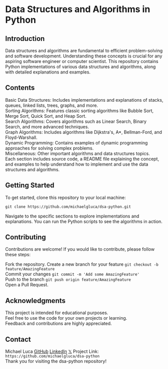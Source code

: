 # Data Structures and Algorithms in Python

## Introduction

Data structures and algorithms are fundamental to efficient problem-solving and software development. Understanding these concepts is crucial for any aspiring software engineer or computer scientist. This repository contains Python implementations of various data structures and algorithms, along with detailed explanations and examples.

## Contents

Basic Data Structures: Includes implementations and explanations of stacks, queues, linked lists, trees, graphs, and more.\
Sorting Algorithms: Features classic sorting algorithms like Bubble Sort, Merge Sort, Quick Sort, and Heap Sort.\
Search Algorithms: Covers algorithms such as Linear Search, Binary Search, and more advanced techniques.\
Graph Algorithms: Includes algorithms like Dijkstra's, A*, Bellman-Ford, and Floyd-Warshall.\
Dynamic Programming: Contains examples of dynamic programming approaches for solving complex problems.\
Miscellaneous: Other important algorithms and data structures topics.\
Each section includes source code, a README file explaining the concept, and examples to help understand how to implement and use the data structures and algorithms.

## Getting Started

To get started, clone this repository to your local machine:

`git clone https://github.com/michaelgluca/dsa-python.git`

Navigate to the specific sections to explore implementations and explanations. You can run the Python scripts to see the algorithms in action.

## Contributing

Contributions are welcome! If you would like to contribute, please follow these steps:

Fork the repository.
Create a new branch for your feature `git checkout -b feature/AmazingFeature`\
Commit your changes `git commit -m 'Add some AmazingFeature'`\
Push to the branch `git push origin feature/AmazingFeature`\
Open a Pull Request.

## Acknowledgments

This project is intended for educational purposes.\
Feel free to use the code for your own projects or learning.\
Feedback and contributions are highly appreciated.

## Contact

Michael Luca 
[GitHub](https://github.com/michaelgluca)
[LinkedIn](https://www.linkedin.com/in/michael-g-luca-780801105/)
[𝕏](https://twitter.com/M_GLuca)
Project Link: `https://github.com/michaelgluca/dsa-python`\
Thank you for visiting the dsa-python repository!
